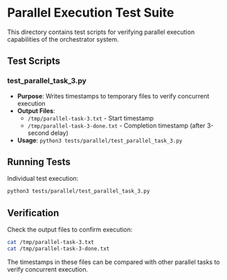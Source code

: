 # Parallel Execution Test Suite

This directory contains test scripts for verifying parallel execution capabilities of the orchestrator system.

## Test Scripts

### test_parallel_task_3.py
- **Purpose**: Writes timestamps to temporary files to verify concurrent execution
- **Output Files**:
  - `/tmp/parallel-task-3.txt` - Start timestamp
  - `/tmp/parallel-task-3-done.txt` - Completion timestamp (after 3-second delay)
- **Usage**: `python3 tests/parallel/test_parallel_task_3.py`

## Running Tests

Individual test execution:
```bash
python3 tests/parallel/test_parallel_task_3.py
```

## Verification

Check the output files to confirm execution:
```bash
cat /tmp/parallel-task-3.txt
cat /tmp/parallel-task-3-done.txt
```

The timestamps in these files can be compared with other parallel tasks to verify concurrent execution.

